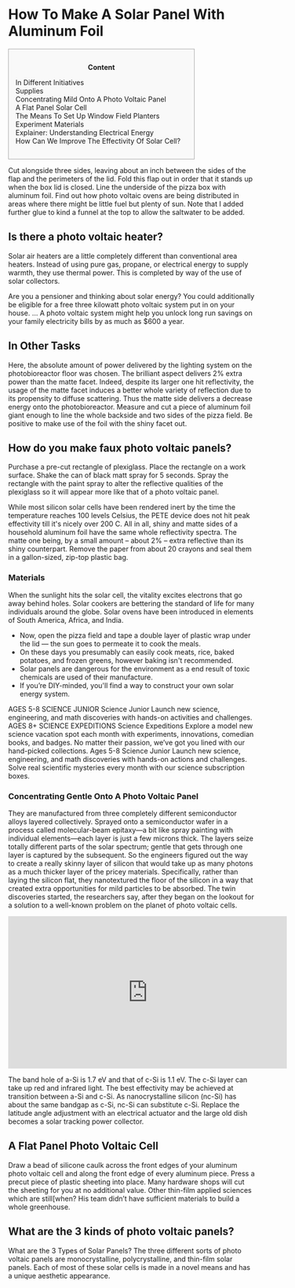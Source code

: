 <h1>How To Make A Solar Panel With Aluminum Foil</h1>

<div id="toc" style="background: #f9f9f9;border: 1px solid #aaa;display: table;margin-bottom: 1em;padding: 1em;width: 350px;"><p class="toctitle" style="font-weight: 700;text-align: center;">Content</p><ul class="toc_list"><li><a href="#toc-0">In Different Initiatives</a></li><li><a href="#toc-1">Supplies</a></li><li><a href="#toc-2">Concentrating Mild Onto A Photo Voltaic Panel</a></li><li><a href="#toc-3">A Flat Panel Solar Cell</a></li><li><a href="#toc-4">The Means To Set Up Window Field Planters</a></li><li><a href="#toc-7">Experiment Materials</a></li><li><a href="#toc-8">Explainer: Understanding Electrical Energy</a></li><li><a href="#toc-9">How Can We Improve The Effectivity Of Solar Cell?</a></li></ul></div>
<p>Cut alongside three sides, leaving about an inch between the sides of the flap and the perimeters of the lid. Fold this flap out in order that it stands up when the box lid is closed. Line the underside of the pizza box with aluminum foil. Find out how photo voltaic ovens are being distributed in areas where there might be little fuel but plenty of sun. Note that I added further glue to kind a funnel at the top to allow the saltwater to be added.</p>
<div itemScope itemProp="mainEntity" itemType="https://schema.org/Question">  <div itemProp="name"><h2>Is there a photo voltaic heater?</h2></div>  <div itemScope itemProp="acceptedAnswer" itemType="https://schema.org/Answer">      <div itemProp="text"><p>Solar air heaters are a little completely different than conventional area heaters. Instead of using pure gas, propane, or electrical energy to supply warmth, they use thermal power. This is completed by way of the use of solar collectors.</p></div>  </div></div>
<p>Are you a pensioner and thinking about solar energy? You could additionally be eligible for a free three kilowatt photo voltaic system put in on your house. … A photo voltaic system might help you unlock long run savings on your family electricity bills by as much as $600 a year.</p>
<h2 id="toc-0">In Other Tasks</h2>
<p>Here, the absolute amount of power delivered by the lighting system on the photobioreactor floor was chosen. The brilliant aspect delivers 2% extra power than the matte facet. Indeed, despite its larger one hit reflectivity, the usage of the matte facet induces a better whole variety of reflection due to its propensity to diffuse scattering. Thus the matte side delivers a decrease energy onto the photobioreactor. Measure and cut a piece of aluminum foil giant enough to line the whole backside and two sides of the pizza field. Be positive to make use of the foil with the shiny facet out.</p>
<div itemScope itemProp="mainEntity" itemType="https://schema.org/Question">  <div itemProp="name"><h2>How do you make faux photo voltaic panels?</h2></div>  <div itemScope itemProp="acceptedAnswer" itemType="https://schema.org/Answer">      <div itemProp="text"><p>Purchase a pre-cut rectangle of plexiglass. Place the rectangle on a work surface. Shake the can of black matt spray for 5 seconds. Spray the rectangle with the paint spray to alter the reflective qualities of the plexiglass so it will appear more like that of a photo voltaic panel.</p></div>  </div></div>
<p>While most silicon solar cells have been rendered inert by the time the temperature reaches 100 levels Celsius, the PETE device does not hit peak effectivity till it's nicely over 200 C. All in all, shiny and matte sides of a household aluminum foil have the same whole reflectivity spectra. The matte one being, by a small amount – about 2% – extra reflective than its shiny counterpart. Remove the paper from about 20 crayons and seal them in a gallon-sized, zip-top plastic bag.</p>
<h3 id="toc-1">Materials</h3>
<p>When the sunlight hits the solar cell, the vitality excites electrons that go away behind holes. Solar cookers are bettering the standard of life for many individuals around the globe. Solar ovens have been introduced in elements of South America, Africa, and India.</p>
<ul><li>Now, open the pizza field and tape a double layer of plastic wrap under the lid — the sun goes to permeate it to cook the meals.</li><li>On these days you presumably can easily cook meats, rice, baked potatoes, and frozen greens, however baking isn't recommended.</li><li>Solar panels are dangerous for the environment as a end result of toxic chemicals are used of their manufacture.</li><li>If you’re DIY-minded, you'll find a way to construct your own solar energy system.</li></ul>
<p>AGES 5-8 SCIENCE JUNIOR Science Junior Launch new science, engineering, and math discoveries with hands-on activities and challenges. AGES 8+ SCIENCE EXPEDITIONS Science Expeditions Explore a model new science vacation spot each month with experiments, innovations, comedian books, and badges. No matter their passion, we’ve got you lined with our hand-picked collections. Ages 5-8 Science Junior Launch new science, engineering, and math discoveries with hands-on actions and challenges. Solve real scientific mysteries every month with our science subscription boxes.</p>
<h3 id="toc-2">Concentrating Gentle Onto A Photo Voltaic Panel</h3>
<p>They are manufactured from three completely different semiconductor alloys layered collectively. Sprayed onto a semiconductor wafer in a process called molecular-beam epitaxy—a bit like spray painting with individual elements—each layer is just a few microns thick. The layers seize totally different parts of the solar spectrum; gentle that gets through one layer is captured by the subsequent. So the engineers figured out the way to create a really skinny layer of silicon that would take up as many photons as a much thicker layer of the pricey materials. Specifically, rather than laying the silicon flat, they nanotextured the floor of the silicon in a way that created extra opportunities for mild particles to be absorbed. The twin discoveries started, the researchers say, after they began on the lookout for a solution to a well-known problem on the planet of photo voltaic cells.</p>
<div style='text-align:center'><iframe width='568' height='310' src='https://www.youtube.com/embed/Es8IyJCirlw' frameborder='0' alt='how to make a solar panel with aluminum foil' allowfullscreen></iframe></div>
<p>The band hole of a-Si is 1.7 eV and that of c-Si is 1.1 eV. The c-Si layer can take up red and infrared light. The best effectivity may be achieved at transition between a-Si and c-Si. As nanocrystalline silicon (nc-Si) has about the same bandgap as c-Si, nc-Si can substitute c-Si. Replace the latitude angle adjustment with an electrical actuator and the large old dish becomes a solar tracking power collector.</p>
<h2 id="toc-3">A Flat Panel Photo Voltaic Cell</h2>
<p>Draw a bead of silicone caulk across the front edges of your aluminum photo voltaic cell and along the front edge of every aluminum piece. Press a precut piece of plastic sheeting into place. Many hardware shops will cut the sheeting for you at no additional value. Other thin-film applied sciences which are still[when? His team didn’t have sufficient materials to build a whole greenhouse.</p>
<div itemScope itemProp="mainEntity" itemType="https://schema.org/Question">  <div itemProp="name"><h2>What are the 3 kinds of photo voltaic panels?</h2></div>  <div itemScope itemProp="acceptedAnswer" itemType="https://schema.org/Answer">      <div itemProp="text"><p>What are the 3 Types of Solar Panels? The three different sorts of photo voltaic panels are monocrystalline, polycrystalline, and thin-film solar panels. Each of most of these solar cells is made in a novel means and has a unique aesthetic appearance.</p></div>  </div></div>
